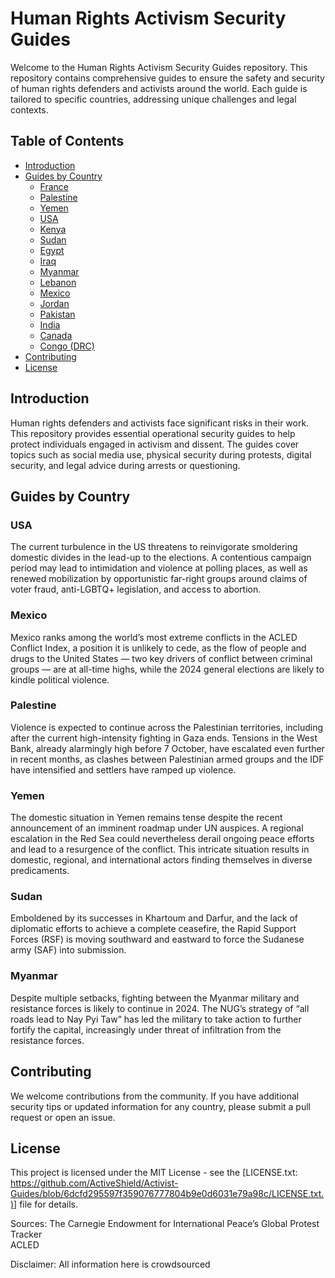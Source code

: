 # Human Rights Activism Security Guides

Welcome to the Human Rights Activism Security Guides repository. This repository contains comprehensive guides to ensure the safety and security of human rights defenders and activists around the world. Each guide is tailored to specific countries, addressing unique challenges and legal contexts.

## Table of Contents

- [Introduction](#introduction)
- [Guides by Country](#guides-by-country)
  - [France](france.md)
  - [Palestine](palestine.md)
  - [Yemen](yemen.md)
  - [USA](usa.md)
  - [Kenya](kenya.md)
  - [Sudan](sudan.md)
  - [Egypt](egypt.md)
  - [Iraq](iraq.md)
  - [Myanmar](myanmar.md)
  - [Lebanon](lebanon.md)
  - [Mexico](mexico.md)
  - [Jordan](jordan.md)
  - [Pakistan](pakistan.md)
  - [India](india.md)
  - [Canada](canada.md)
  - [Congo (DRC)](congo-drc.md)
- [Contributing](contributing.md)
- [License](license.md)

## Introduction

Human rights defenders and activists face significant risks in their work. This repository provides essential operational security guides to help protect individuals engaged in activism and dissent. The guides cover topics such as social media use, physical security during protests, digital security, and legal advice during arrests or questioning.

## Guides by Country

### USA


The current turbulence in the US threatens to reinvigorate smoldering domestic divides in the lead-up to the elections. A contentious campaign period may lead to intimidation and violence at polling places, as well as renewed mobilization by opportunistic far-right groups around claims of voter fraud, anti-LGBTQ+ legislation, and access to abortion.

### Mexico

Mexico ranks among the world’s most extreme conflicts in the ACLED Conflict Index, a position it is unlikely to cede, as the flow of people and drugs to the United States — two key drivers of conflict between criminal groups — are at all-time highs, while the 2024 general elections are likely to kindle political violence.

### Palestine

Violence is expected to continue across the Palestinian territories, including after the current high-intensity fighting in Gaza ends. Tensions in the West Bank, already alarmingly high before 7 October, have escalated even further in recent months, as clashes between Palestinian armed groups and the IDF have intensified and settlers have ramped up violence.


### Yemen

The domestic situation in Yemen remains tense despite the recent announcement of an imminent roadmap under UN auspices. A regional escalation in the Red Sea could nevertheless derail ongoing peace efforts and lead to a resurgence of the conflict. This intricate situation results in domestic, regional, and international actors finding themselves in diverse predicaments.

### Sudan

Emboldened by its successes in Khartoum and Darfur, and the lack of diplomatic efforts to achieve a complete ceasefire, the Rapid Support Forces (RSF) is moving southward and eastward to force the Sudanese army (SAF) into submission.


### Myanmar

Despite multiple setbacks, fighting between the Myanmar military and resistance forces is likely to continue in 2024. The NUG’s strategy of “all roads lead to Nay Pyi Taw” has led the military to take action to further fortify the capital, increasingly under threat of infiltration from the resistance forces.


## Contributing

We welcome contributions from the community. If you have additional security tips or updated information for any country, please submit a pull request or open an issue.

## License

This project is licensed under the MIT License - see the [LICENSE.txt: https://github.com/ActiveShield/Activist-Guides/blob/6dcfd295597f359076777804b9e0d6031e79a98c/LICENSE.txt.)] file for details.

Sources:
The Carnegie Endowment for International Peace’s Global Protest Tracker  
ACLED

Disclaimer: All information here is crowdsourced
